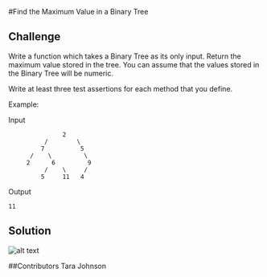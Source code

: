 #Find the Maximum Value in a Binary Tree

## Challenge
Write a function which takes a Binary Tree as its only input. Return the maximum value stored in the tree. You can assume that the values stored in the Binary Tree will be numeric.

Write at least three test assertions for each method that you define.

Example:

Input
```
               2
          /        \
         7          5
      /    \         \
     2      6         9
          /    \     /
         5     11   4
```

Output
```
11
```

## Solution
![alt text](assets/find-maximum-value-binary-tree.jpg "breadth-first-traversal")

##Contributors
Tara Johnson